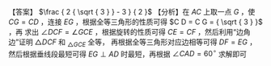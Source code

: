 【答案】 $\frac { 2 { \sqrt { 3 } } - 3 } { 2 }$
【分析】在 $A C$ 上取一点 $G$ ，使 $C G = C D$ ，连接 $E G$ ，根据全等三角形的性质可得 $C D = C G = { \sqrt { 3 } }$ ，再 求出 $\angle D C F = \angle G C E$ ，根据旋转的性质可得 $C E = C F$ ，然后利用“边角边”证明 $\triangle D C F$ 和 $_ { \triangle G C E }$ 全等， 再根据全等三角形对应边相等可得 $D F = E G$ ，然后根据垂线段最短可得 $E G \perp A D$ 时最短，再根据 $\angle C A D = 6 0 ^ { \circ }$ 求解即可
